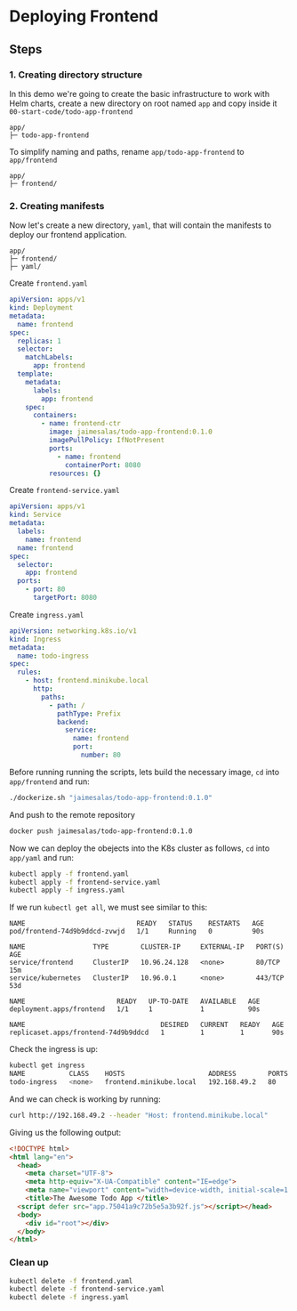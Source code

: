 # Deploying Frontend

## Steps

### 1. Creating directory structure

In this demo we're going to create the basic infrastructure to work with Helm charts, create a new directory on root named `app` and copy inside it `00-start-code/todo-app-frontend`

```
app/
├─ todo-app-frontend
```

To simplify naming and paths, rename `app/todo-app-frontend` to `app/frontend`

```
app/
├─ frontend/
```

### 2. Creating manifests

Now let's create a new directory, `yaml`, that will contain the manifests to deploy our frontend application.

```
app/
├─ frontend/
├─ yaml/
```

Create `frontend.yaml`

```yaml
apiVersion: apps/v1
kind: Deployment
metadata:
  name: frontend
spec:
  replicas: 1
  selector:
    matchLabels:
      app: frontend
  template:
    metadata:
      labels:
        app: frontend
    spec:
      containers:
        - name: frontend-ctr
          image: jaimesalas/todo-app-frontend:0.1.0
          imagePullPolicy: IfNotPresent
          ports:
            - name: frontend
              containerPort: 8080
          resources: {}

``` 

Create `frontend-service.yaml`

```yaml
apiVersion: apps/v1
kind: Service
metadata:
  labels:
    name: frontend
  name: frontend
spec:
  selector:
    app: frontend
  ports:
    - port: 80
      targetPort: 8080

```


Create `ingress.yaml`

```yaml
apiVersion: networking.k8s.io/v1
kind: Ingress
metadata:
  name: todo-ingress
spec:
  rules:
    - host: frontend.minikube.local
      http:
        paths:
          - path: /
            pathType: Prefix
            backend:
              service:
                name: frontend
                port:
                  number: 80

```

Before running running the scripts, lets build the necessary image, `cd` into `app/frontend` and run:

```bash
./dockerize.sh "jaimesalas/todo-app-frontend:0.1.0" 
```

And push to the remote repository

```bash
docker push jaimesalas/todo-app-frontend:0.1.0
```

Now we can deploy the obejects into the K8s cluster as follows, `cd` into `app/yaml` and run:

```bash
kubectl apply -f frontend.yaml
kubectl apply -f frontend-service.yaml
kubectl apply -f ingress.yaml
```

If we run `kubectl get all`,  we must see similar to this:

```
NAME                            READY   STATUS    RESTARTS   AGE
pod/frontend-74d9b9ddcd-zvwjd   1/1     Running   0          90s

NAME                 TYPE        CLUSTER-IP     EXTERNAL-IP   PORT(S)   AGE
service/frontend     ClusterIP   10.96.24.128   <none>        80/TCP    15m
service/kubernetes   ClusterIP   10.96.0.1      <none>        443/TCP   53d

NAME                       READY   UP-TO-DATE   AVAILABLE   AGE
deployment.apps/frontend   1/1     1            1           90s

NAME                                  DESIRED   CURRENT   READY   AGE
replicaset.apps/frontend-74d9b9ddcd   1         1         1       90s
```

Check the ingress is up:

```bash
kubectl get ingress
NAME           CLASS    HOSTS                     ADDRESS        PORTS   AGE
todo-ingress   <none>   frontend.minikube.local   192.168.49.2   80      24m
```

And we can check is working by running:

```bash
curl http://192.168.49.2 --header "Host: frontend.minikube.local"
```

Giving us the following output:

```html
<!DOCTYPE html>
<html lang="en">
  <head>
    <meta charset="UTF-8">
    <meta http-equiv="X-UA-Compatible" content="IE=edge">
    <meta name="viewport" content="width=device-width, initial-scale=1.0">
    <title>The Awesome Todo App </title>
  <script defer src="app.75041a9c72b5e5a3b92f.js"></script></head>
  <body>
    <div id="root"></div>
  </body>
</html>
```

### Clean up

```bash
kubectl delete -f frontend.yaml
kubectl delete -f frontend-service.yaml
kubectl delete -f ingress.yaml
```